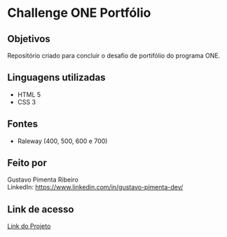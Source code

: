 # Challenge ONE Portfólio

## Objetivos

Repositório criado para concluir o desafio de portifólio do programa ONE.

## Linguagens utilizadas

- HTML 5
- CSS 3

## Fontes

- Raleway (400, 500, 600 e 700)

## Feito por

Gustavo Pimenta Ribeiro
<br/>
LinkedIn: https://www.linkedin.com/in/gustavo-pimenta-dev/

## Link de acesso

[Link do Projeto](https://gustavopimentaribeiro.github.io/challenge-one-portfolio/)
